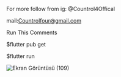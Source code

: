 For more follow from ig: @Countrol4Offical

mail:Countrolfour@gmail.com

Run This Comments

$flutter pub get

$flutter run

![Ekran Görüntüsü (109)](https://user-images.githubusercontent.com/47148545/144155420-aa04b046-6f4b-4f6e-aebd-9738b9c5ef3b.png)
